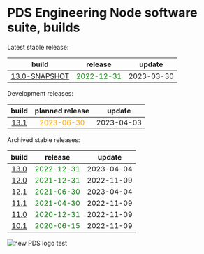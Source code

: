 
PDS Engineering Node software suite, builds
===========================================


Latest stable release:  

|build|release|update|
| :---: | :---: | :---: |
|[13.0-SNAPSHOT](./13.0-SNAPSHOT)|<span style="color:green">2022-12-31</span>|2023-03-30|
  


Development releases:  

|build|planned release|update|
| :---: | :---: | :---: |
|[13.1](./13.1)|<span style="color:orange">2023-06-30</span>|2023-04-03|
  


Archived stable releases:  

|build|release|update|
| :---: | :---: | :---: |
|[13.0](./13.0)|<span style="color:green">2022-12-31</span>|2023-04-04|
|[12.0](./12.0)|<span style="color:green">2021-12-31</span>|2022-11-09|
|[12.1](./12.1)|<span style="color:green">2021-06-30</span>|2023-04-04|
|[11.1](./11.1)|<span style="color:green">2021-04-30</span>|2022-11-09|
|[11.0](./11.0)|<span style="color:green">2020-12-31</span>|2022-11-09|
|[10.1](./10.1)|<span style="color:green">2020-06-15</span>|2022-11-09|
  
![new PDS logo test](https://nasa-pds.github.io/pdsen-corral/images/logo.png)